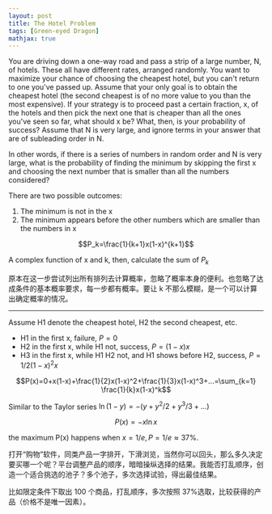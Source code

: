 ```yaml
---
layout: post
title: The Hotel Problem
tags: [Green-eyed Dragon]
mathjax: true
---
```


You are driving down a one-way road and pass a strip of a large number, N, of hotels. These all have different rates, arranged randomly. You want to maximize your chance of choosing the cheapest hotel, but you can't return to one you've passed up. Assume that your only goal is to obtain the cheapest hotel (the second cheapest is of no more value to you than the most expensive). If your strategy is to proceed past a certain fraction, x, of the hotels and then pick the next one that is cheaper than all the ones you've seen so far, what should x be? What, then, is your probability of success? Assume that N is very large, and ignore terms in your answer that are of subleading order in N.

In other words, if there is a series of numbers in random order and N is very large, what is the probability of finding the minimum by skipping the first x and choosing the next number that is smaller than all the numbers considered?

There are two possible outcomes:
1. The minimum is not in the x
2. The minimum appears before the other numbers which are smaller than the numbers in x

$$P_k=\frac{1}{k+1}x(1-x)^{k+1}$$

A complex function of x and k, then, calculate the sum of $P_k$

原本在这一步尝试列出所有排列去计算概率，忽略了概率本身的便利。也忽略了达成条件的基本概率要求，每一步都有概率。要让 k 不那么模糊，是一个可以计算出确定概率的情况。

---

Assume H1 denote the cheapest hotel, H2 the second cheapest, etc.

- H1 in the first x, failure, $P=0$
- H2 in the first x, while H1 not, success, $P=(1-x)x$
- H3 in the first x, while H1 H2 not, and H1 shows before H2, success, $P=1/2(1-x)^2 x$

$$P(x)=0+x(1-x)+\frac{1}{2}x(1-x)^2+\frac{1}{3}x(1-x)^3+...=\sum_{k=1} \frac{1}{k}x(1-x)^k$$

Similar to the Taylor series $\ln (1-y)=-(y+y^2/2+y^3/3+...)$

$$P(x)=-x\ln x$$

the maximum P(x) happens when $x=1/e, P=1/e \approx 37\%$.

打开“购物”软件，同类产品一字排开，下滑浏览，当然你可以回头，那么多久决定要买哪一个呢？平台调整产品的顺序，暗暗操纵选择的结果。我能否打乱顺序，创造一个适合挑选的池子？多个池子，多次选择试验，得出最佳结果。

比如限定条件下取出 100 个商品，打乱顺序，多次按照 37%选取，比较获得的产品（价格不是唯一因素）。
